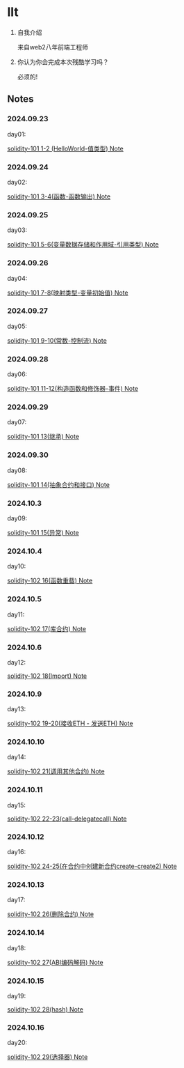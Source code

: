 # llt

1. 自我介绍

   来自web2八年前端工程师

2. 你认为你会完成本次残酷学习吗？

   必须的!

## Notes

<!-- Content_START -->

### 2024.09.23

day01:

[solidity-101 1-2 (HelloWorld-值类型) Note](./content/llt/101.md)

### 2024.09.24

day02:

[solidity-101 3-4(函数-函数输出) Note](./content/llt/102.md)

### 2024.09.25

day03:

[solidity-101 5-6(变量数据存储和作用域-引用类型) Note](./content/llt/103.md)

### 2024.09.26

day04:

[solidity-101 7-8(映射类型-变量初始值) Note](./content/llt/104.md)

### 2024.09.27

day05:

[solidity-101 9-10(常数-控制流) Note](./content/llt/105.md)

### 2024.09.28

day06:

[solidity-101 11-12(构造函数和修饰器-事件) Note](./content/llt/106.md)

### 2024.09.29

day07:

[solidity-101 13(继承) Note](./content/llt/107.md)

### 2024.09.30

day08:

[solidity-101 14(抽象合约和接口) Note](./content/llt/108.md)

### 2024.10.3

day09:

[solidity-101 15(异常) Note](./content/llt/109.md)

### 2024.10.4

day10:

[solidity-102 16(函数重载) Note](./content/llt/110.md)

### 2024.10.5

day11:

[solidity-102 17(库合约) Note](./content/llt/111.md)


### 2024.10.6

day12:

[solidity-102 18(Import) Note](./content/llt/112.md)

### 2024.10.9

day13:

[solidity-102 19-20(接收ETH - 发送ETH) Note](./content/llt/113.md)

### 2024.10.10

day14:

[solidity-102 21(调用其他合约) Note](./content/llt/114.md)

### 2024.10.11

day15:

[solidity-102 22-23(call-delegatecall) Note](./content/llt/115.md)

### 2024.10.12

day16:

[solidity-102 24-25(在合约中创建新合约create-create2) Note](./content/llt/116.md)

### 2024.10.13

day17:

[solidity-102 26(删除合约) Note](./content/llt/117.md)

### 2024.10.14

day18:

[solidity-102 27(ABI编码解码) Note](./content/llt/118.md)

### 2024.10.15

day19:

[solidity-102 28(hash) Note](./content/llt/119.md)

### 2024.10.16

day20:

[solidity-102 29(选择器) Note](./content/llt/120.md)

<!-- Content_END -->

